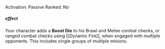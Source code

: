 Activation: Passive
Ranked: No
##### effect
Your character adds a **Boost Die** to his Brawl and
Melee combat checks, or ranged combat checks
using [[Dynamic Fire]], when engaged with
multiple opponents. This includes single
groups of multiple minions.